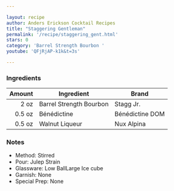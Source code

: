 ```yaml
---

layout: recipe
author: Anders Erickson Cocktail Recipes
title: "Staggering Gentleman"
permalink: '/recipe/staggering_gent.html'
stars: 0
category: 'Barrel Strength Bourbon '
youtube: 'QFjRjAP-k1k&t=3s'

---
```


### Ingredients

| Amount  | Ingredient               | Brand        |
| -----: | ----------------------- | --------------- |
|   2 oz | Barrel Strength Bourbon | Stagg Jr.       |
| 0.5 oz | Bénédictine             | Bénédictine DOM |
| 0.5 oz | Walnut Liqueur          | Nux Alpina      |

### Notes

- Method: Stirred
- Pour: Julep Strain
- Glassware: Low BallLarge Ice cube
- Garnish: None
- Special Prep: None

